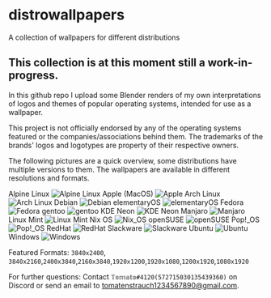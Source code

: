 # distrowallpapers
A collection of wallpapers for different distributions

This collection is at this moment still a work-in-progress. 
------
In this github repo I upload some Blender renders of my own interpretations of logos and themes of popular operating systems, intended for use as a wallpaper. 

This project is not officially endorsed by any of the operating systems featured or the companies/associations behind them. The trademarks of the brands' logos and logotypes are property of their respective owners.

The following pictures are a quick overview, some distributions have multiple versions to them. The wallpapers are available in different resolutions and formats.


Alpine Linux
![Alpine Linux](https://github.com/tomatenstrauch/distrowallpapers/blob/da749f8298571c6076b2f446a581dbe12afdf19c/alpine/1920x1080_alpine.png)
Apple (MacOS)
![Apple](https://github.com/tomatenstrauch/distrowallpapers/blob/159b953430eb4b66bc414cbb840659e7130f29e4/apple/1920x1080_apple_1.1.png)
Arch Linux
![Arch Linux](https://github.com/tomatenstrauch/distrowallpapers/blob/6459014f76f6daf4e006947d38be39a595c5dbc3/arch/1920x1080_arch.png)
Debian
![Debian](https://github.com/tomatenstrauch/distrowallpapers/blob/6459014f76f6daf4e006947d38be39a595c5dbc3/debian/1920x1080_deb.png)
elementaryOS
![elementaryOS](https://github.com/tomatenstrauch/distrowallpapers/blob/81f85d1fcc1b66da0c8d10598ca3107d9b556a80/elementary/1920x1200_elementary.png)
Fedora
![Fedora](https://github.com/tomatenstrauch/distrowallpapers/blob/905d305af98b01c62449638acbc8cfe187daad78/fedora/1920x1080_fedora.png)
gentoo
![gentoo](https://github.com/tomatenstrauch/distrowallpapers/blob/4889e4f003f767b160cd97ce9a77dddee89cc77f/gentoo/1920x1080_gentoo.png)
KDE Neon
![KDE Neon](https://github.com/tomatenstrauch/distrowallpapers/blob/b01f04dc96825a8086ccdaeacd4bfe5153a5b5a6/kde_neon/1920x1080_kde.png)
Manjaro
![Manjaro](https://github.com/tomatenstrauch/distrowallpapers/blob/6459014f76f6daf4e006947d38be39a595c5dbc3/manjaro/1920x1080_manjaro.png)
Linux Mint
![Linux Mint](https://github.com/tomatenstrauch/distrowallpapers/blob/6459014f76f6daf4e006947d38be39a595c5dbc3/mint/1920x1080_mint.png)
Nix OS
![Nix_OS](https://github.com/tomatenstrauch/distrowallpapers/blob/c6c027bba1ecf1282ad0af8618bca34237b18874/nix_os/1920x1080_nix.png)
openSUSE
![openSUSE](https://github.com/tomatenstrauch/distrowallpapers/blob/6459014f76f6daf4e006947d38be39a595c5dbc3/opensuse/1920x1080_suse_2.png)
Pop!\_OS
![Pop!\_OS](https://github.com/tomatenstrauch/distrowallpapers/blob/5c0f09c1e94da64013fb049e629d7881c3f7606b/pop!_os/1920x1080_pop.png)
RedHat
![RedHat](https://github.com/tomatenstrauch/distrowallpapers/blob/aeb3a0f0922bf7c18e669d2de76b3d1d5c616910/redhat/1920x1080_redhat.png)
Slackware
![Slackware](https://github.com/tomatenstrauch/distrowallpapers/blob/f921e7471a7a7011546a44ba246bb06c04f30300/slackware/1920x1080_slack_2.png)
Ubuntu
![Ubuntu](https://github.com/tomatenstrauch/distrowallpapers/blob/20976337a7098bb0f76cb88a00afb993f8020d01/ubuntu/1920x1080_ubuntu.png)
Windows
![Windows](https://github.com/tomatenstrauch/distrowallpapers/blob/e68fe8341a932935707bc912a8e837f25fd1f9a7/windows/1920x1080_windows.png)

Featured Formats: `3840x2400`, `3840x2160`,`2400x3840`,`2160x3840`,`1920x1200`,`1920x1080`,`1200x1920`,`1080x1920`


For further questions: Contact `𝕋𝕠𝕞𝕒𝕥𝕠#4120(572715030135439360)` on Discord or send an email to tomatenstrauch1234567890@gmail.com.
